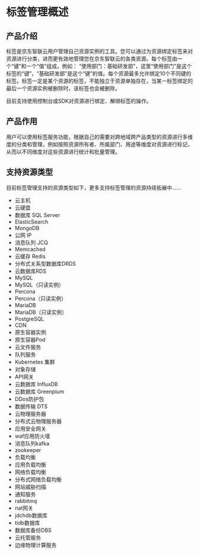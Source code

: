 # 标签管理概述

## 产品介绍
标签是京东智联云用户管理自己资源实例的工具。您可以通过为资源绑定标签来对资源进行分类，进而更有效地管理您在京东智联云的各类资源。每个标签由一个“键”和一个“值”组成，例如： “使用部门：基础研发部”，这里“使用部门”是这个标签的“键”，“基础研发部”是这个“键”的值。每个资源最多允许绑定10个不同键的标签。标签一定是某个资源的标签，不能独立于资源单独存在，当某一标签绑定的最后一个资源实例被删除时，该标签也会被删除。

目前支持使用控制台或SDK对资源进行绑定、解绑标签的操作。

## 产品作用
用户可以使用标签服务功能，根据自己的需要对跨地域跨产品类型的资源进行多维度的分类和管理，例如按照资源所有者、所属部门、用途等维度对资源进行标记，从而以不同维度对这些资源进行统计和批量管理。


## 支持资源类型
目前标签管理支持的资源类型如下，更多支持标签管理的资源持续拓展中……
- 云主机
- 云硬盘
- 数据库 SQL Server
- ElasticSearch
- MongoDB
- 公网 IP
- 消息队列 JCQ
- Memcached
- 云缓存 Redis
- 分布式关系型数据库DRDS
- 云数据库RDS
- MySQL
- MySQL（只读实例）
- Percona
- Percona（只读实例）
- MariaDB
- MariaDB（只读实例）
- PostgreSQL
- CDN
- 原生容器实例
- 原生容器Pod
- 云文件服务
- 队列服务
- Kubernetes 集群
- 对象存储
- API网关
- 云数据库 InfluxDB
- 云数据库 Greenplum
- DDos防护包
- 数据传输 DTS
- 云物理服务器
- 分布式云物理服务器
- 应用安全网关
- waf应用防火墙
- 消息队列kafka
- zookeeper
- 负载均衡
- 应用负载均衡
- 网络负载均衡
- 分布式网络负载均衡
- 网站威胁扫描
- 通知服务
- rabbitmq
- nat网关
- jdchdb数据库
- tidb数据库
- 数据库备份DBS
- 云托管服务
- 边缘物理计算服务


